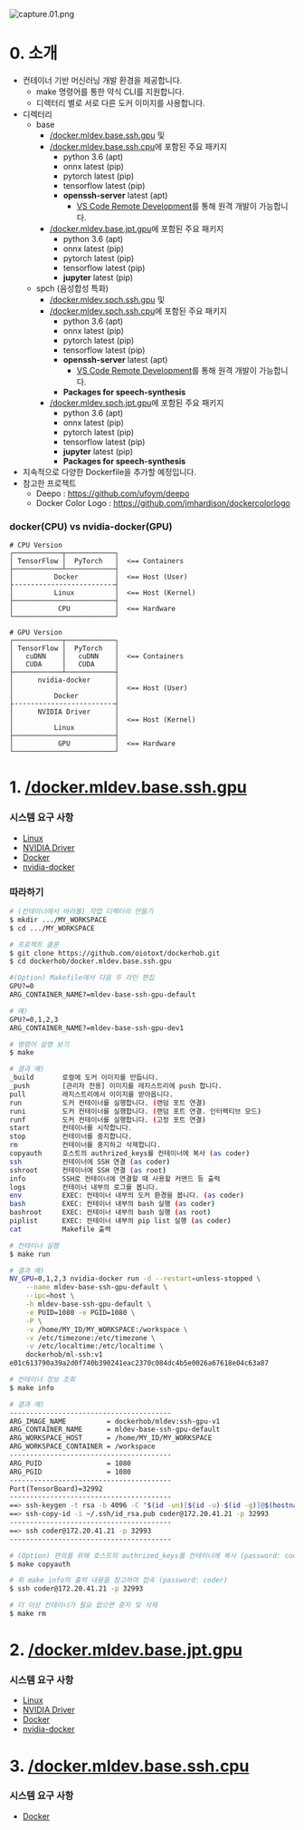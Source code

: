 ![capture.01.png](https://github.com/oiotoxt/dockerhob/blob/master/capture.01.png)

# 0. 소개

* 컨테이너 기반 머신러닝 개발 환경을 제공합니다.
  * make 명령어를 통한 약식 CLI를 지원합니다.
  * 디렉터리 별로 서로 다른 도커 이미지를 사용합니다.
* 디렉터리
  * base
    * [/docker.mldev.base.ssh.gpu](https://github.com/oiotoxt/dockerhob/tree/master/docker.mldev.base.ssh.gpu) 및
    * [/docker.mldev.base.ssh.cpu](https://github.com/oiotoxt/dockerhob/tree/master/docker.mldev.base.ssh.cpu)에 포함된 주요 패키지
      * python        3.6    (apt)
      * onnx          latest (pip)
      * pytorch       latest (pip)
      * tensorflow    latest (pip)
      * **openssh-server** latest (apt)
        * [VS Code Remote Development](https://code.visualstudio.com/docs/remote/remote-overview)를 통해 원격 개발이 가능합니다.
    * [/docker.mldev.base.jpt.gpu](https://github.com/oiotoxt/dockerhob/tree/master/docker.mldev.base.jpt.gpu)에 포함된 주요 패키지
      * python        3.6    (apt)
      * onnx          latest (pip)
      * pytorch       latest (pip)
      * tensorflow    latest (pip)
      * **jupyter**     latest (pip)
  * spch (음성합성 특화)
    * [/docker.mldev.spch.ssh.gpu](https://github.com/oiotoxt/dockerhob/tree/master/docker.mldev.spch.ssh.gpu) 및
    * [/docker.mldev.spch.ssh.cpu](https://github.com/oiotoxt/dockerhob/tree/master/docker.mldev.spch.ssh.cpu)에 포함된 주요 패키지
      * python        3.6    (apt)
      * onnx          latest (pip)
      * pytorch       latest (pip)
      * tensorflow    latest (pip)
      * **openssh-server** latest (apt)
        * [VS Code Remote Development](https://code.visualstudio.com/docs/remote/remote-overview)를 통해 원격 개발이 가능합니다.
      * **Packages for speech-synthesis**
    * [/docker.mldev.spch.jpt.gpu](https://github.com/oiotoxt/dockerhob/tree/master/docker.mldev.spch.jpt.gpu)에 포함된 주요 패키지
      * python        3.6    (apt)
      * onnx          latest (pip)
      * pytorch       latest (pip)
      * tensorflow    latest (pip)
      * **jupyter**     latest (pip)
      * **Packages for speech-synthesis**
* 지속적으로 다양한 Dockerfile을 추가할 예정입니다.
* 참고한 프로젝트
  * Deepo : https://github.com/ufoym/deepo
  * Docker Color Logo : https://github.com/jmhardison/dockercolorlogo

### docker(CPU) vs nvidia-docker(GPU)
```
# CPU Version
┌────────────┬────────────┐
│ TensorFlow │  PyTorch   │  <== Containers
├────────────┴────────────┤
│          Docker         │  <== Host (User)
├╶╶╶╶╶╶╶╶╶╶╶╶╶╶╶╶╶╶╶╶╶╶╶╶╶┤
│          Linux          │  <== Host (Kernel)
├─────────────────────────┤
│           CPU           │  <== Hardware
└─────────────────────────┘

# GPU Version
┌────────────┬────────────┐
│ TensorFlow │  PyTorch   │
│   cuDNN    │   cuDNN    │  <== Containers
│   CUDA     │   CUDA     │
├────────────┴────────────┤
│      nvidia-docker      │
│                         │  <== Host (User)
│          Docker         │
├╶╶╶╶╶╶╶╶╶╶╶╶╶╶╶╶╶╶╶╶╶╶╶╶╶┤
│      NVIDIA Driver      │
│                         │  <== Host (Kernel)
│          Linux          │
├─────────────────────────┤
│           GPU           │  <== Hardware
└─────────────────────────┘
```

# 1. [/docker.mldev.base.ssh.gpu](https://github.com/oiotoxt/dockerhob/tree/master/docker.mldev.base.ssh.gpu)

### 시스템 요구 사항

* [Linux](https://ubuntu.com/)
* [NVIDIA Driver](https://www.google.com/search?newwindow=1&ei=x0lBXfGhI5zMmAW_3ZXoDQ&q=How+to+Install+latest+nvidia+drivers+in+linux&oq=How+to+Install+latest+nvidia+drivers+in+linux&gs_l=psy-ab.3..35i39i19.1543.1917..2800...0.0..0.122.232.0j2......0....1..gws-wiz.......0i19.NIeyvBbm3Xs&ved=0ahUKEwixoabA197jAhUcJqYKHb9uBd0Q4dUDCAo&uact=5)
* [Docker](https://docs.docker.com/install/)
* [nvidia-docker](https://github.com/NVIDIA/nvidia-docker)

### 따라하기

```bash
# (컨테이너에서 바라볼) 작업 디렉터리 만들기
$ mkdir .../MY_WORKSPACE
$ cd .../MY_WORKSPACE

# 프로젝트 클론
$ git clone https://github.com/oiotoxt/dockerhob.git
$ cd dockerhob/docker.mldev.base.ssh.gpu
```

```bash
#(Option) Makefile에서 다음 두 라인 편집
GPU?=0
ARG_CONTAINER_NAME?=mldev-base-ssh-gpu-default

# 예)
GPU?=0,1,2,3
ARG_CONTAINER_NAME?=mldev-base-ssh-gpu-dev1
```

```bash
# 명령어 설명 보기
$ make

# 결과 예)
_build       로컬에 도커 이미지를 만듭니다.
_push        [관리자 전용] 이미지를 레지스트리에 push 합니다.
pull         레지스트리에서 이미지를 받아옵니다.
run          도커 컨테이너를 실행합니다. (랜덤 포트 연결)
runi         도커 컨테이너를 실행합니다. (랜덤 포트 연결. 인터랙티브 모드)
runf         도커 컨테이너를 실행합니다. (고정 포트 연결)
start        컨테이너를 시작합니다.
stop         컨테이너를 중지합니다.
rm           컨테이너를 중지하고 삭제합니다.
copyauth     호스트의 authrized_keys를 컨테이너에 복사 (as coder)
ssh          컨테이너에 SSH 연결 (as coder)
sshroot      컨테이너에 SSH 연결 (as root)
info         SSH로 컨테이너에 연결할 때 사용할 커맨드 등 출력
logs         컨테이너 내부의 로그를 봅니다.
env          EXEC: 컨테이너 내부의 도커 환경을 봅니다. (as coder)
bash         EXEC: 컨테이너 내부의 bash 실행 (as coder)
bashroot     EXEC: 컨테이너 내부의 bash 실행 (as root)
piplist      EXEC: 컨테이너 내부의 pip list 실행 (as coder)
cat          Makefile 출력
```

```bash
# 컨테이너 실행
$ make run

# 결과 예)
NV_GPU=0,1,2,3 nvidia-docker run -d --restart=unless-stopped \
    --name mldev-base-ssh-gpu-default \
    --ipc=host \
    -h mldev-base-ssh-gpu-default \
    -e PUID=1080 -e PGID=1080 \
    -P \
    -v /home/MY_ID/MY_WORKSPACE:/workspace \
    -v /etc/timezone:/etc/timezone \
    -v /etc/localtime:/etc/localtime \
    dockerhob/ml-ssh:v1
e01c613790a39a2d0f740b390241eac2370c084dc4b5e0026a67618e04c63a87
```

```bash
# 컨테이너 정보 조회
$ make info

# 결과 예)
----------------------------------------
ARG_IMAGE_NAME          = dockerhob/mldev:ssh-gpu-v1
ARG_CONTAINER_NAME      = mldev-base-ssh-gpu-default
ARG_WORKSPACE_HOST      = /home/MY_ID/MY_WORKSPACE
ARG_WORKSPACE_CONTAINER = /workspace
----------------------------------------
ARG_PUID                = 1080
ARG_PGID                = 1080
----------------------------------------
Port(TensorBoard)=32992
----------------------------------------
==> ssh-keygen -t rsa -b 4096 -C "$(id -un)[$(id -u)-$(id -g)]@$(hostname)"
==> ssh-copy-id -i ~/.ssh/id_rsa.pub coder@172.20.41.21 -p 32993
----------------------------------------
==> ssh coder@172.20.41.21 -p 32993
----------------------------------------
```

```bash
# (Option) 편의를 위해 호스트의 authrized_keys를 컨테이너에 복사 (password: coder)
$ make copyauth

# 위 make info의 출력 내용을 참고하여 접속 (password: coder)
$ ssh coder@172.20.41.21 -p 32993
```

```bash
# 더 이상 컨테이너가 필요 없으면 중지 및 삭제
$ make rm
```

# 2. [/docker.mldev.base.jpt.gpu](https://github.com/oiotoxt/dockerhob/tree/master/docker.mldev.base.jpt.gpu)

### 시스템 요구 사항

* [Linux](https://ubuntu.com/)
* [NVIDIA Driver](https://www.google.com/search?newwindow=1&ei=x0lBXfGhI5zMmAW_3ZXoDQ&q=How+to+Install+latest+nvidia+drivers+in+linux&oq=How+to+Install+latest+nvidia+drivers+in+linux&gs_l=psy-ab.3..35i39i19.1543.1917..2800...0.0..0.122.232.0j2......0....1..gws-wiz.......0i19.NIeyvBbm3Xs&ved=0ahUKEwixoabA197jAhUcJqYKHb9uBd0Q4dUDCAo&uact=5)
* [Docker](https://docs.docker.com/install/)
* [nvidia-docker](https://github.com/NVIDIA/nvidia-docker)

# 3. [/docker.mldev.base.ssh.cpu](https://github.com/oiotoxt/dockerhob/tree/master/docker.mldev.base.ssh.cpu)

### 시스템 요구 사항

* [Docker](https://docs.docker.com/install/)
